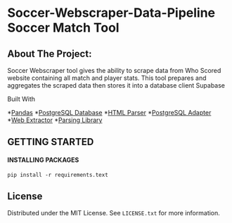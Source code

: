 # Soccer-Webscraper-Data-Pipeline Soccer Match Tool

## About The Project:
Soccer Webscraper tool gives the ability to scrape data from Who Scored website containing all match and player stats. This tool prepares and aggregates the scraped data then stores it into a database client Supabase


Built With

*[Pandas](https://pandas.pydata.org/)
*[PostgreSQL Database](https://supabase.com/)
*[HTML Parser](https://pypi.org/project/beautifulsoup4/)
*[PostgreSQL Adapter](https://www.psycopg.org/)
*[Web Extractor](https://selenium-python.readthedocs.io/)
*[Parsing Library](https://docs.pydantic.dev/latest/)

## GETTING STARTED

#### INSTALLING PACKAGES
`pip install -r requirements.text`


<!-- LICENSE -->
## License

Distributed under the MIT License. See `LICENSE.txt` for more information.
